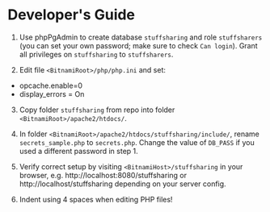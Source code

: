 # Developer's Guide

1. Use phpPgAdmin to create database `stuffsharing` and role `stuffsharers` (you can set your own password; make sure to check `Can login`). Grant all privileges on `stuffsharing` to `stuffsharers`.

2. Edit file `<BitnamiRoot>/php/php.ini` and set:
 - opcache.enable=0
 - display_errors = On

3. Copy folder `stuffsharing` from repo into folder `<BitnamiRoot>/apache2/htdocs/`.

4. In folder `<BitnamiRoot>/apache2/htdocs/stuffsharing/include/`, rename `secrets_sample.php` to `secrets.php`. Change the value of `DB_PASS` if you used a different password in step 1.

5. Verify correct setup by visiting `<BitnamiHost>/stuffsharing` in your browser, e.g. http://localhost:8080/stuffsharing or http://localhost/stuffsharing depending on your server config.

6. Indent using 4 spaces when editing PHP files!
